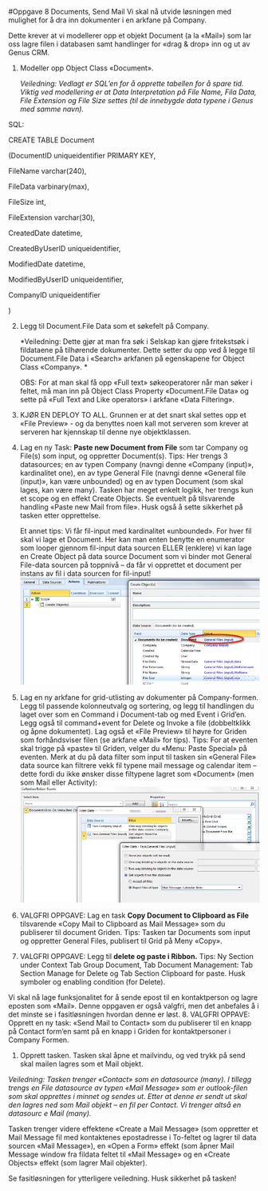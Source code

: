 #Oppgave 8 Documents, Send Mail
Vi skal nå utvide løsningen med mulighet for å dra inn dokumenter i en arkfane på Company. 

Dette krever at vi modellerer opp et objekt Document (a la «Mail») som lar oss lagre filen i databasen samt handlinger for «drag & drop» inn og ut av Genus CRM.

1. Modeller opp Object Class «Document».

   *Veiledning: Vedlagt er SQL’en for å opprette tabellen for å spare tid. Viktig ved modellering er at Data Interpretation på File Name, Fila Data, File Extension og File Size settes (til de innebygde data typene i Genus med samme navn).*

  SQL: 

  CREATE TABLE Document

  (DocumentID uniqueidentifier PRIMARY KEY,

  FileName varchar(240), 

  FileData varbinary(max), 

  FileSize int, 

  FileExtension varchar(30), 

  CreatedDate datetime, 

  CreatedByUserID uniqueidentifier, 

  ModifiedDate datetime, 

  ModifiedByUserID uniqueidentifier, 

  CompanyID uniqueidentifier

  )

2. Legg til Document.File Data som et søkefelt på Company.

   *Veiledning: Dette gjør at man fra søk i Selskap kan gjøre fritekstsøk i fildataene på tilhørende dokumenter. Dette setter du opp ved å legge til Document.File Data i «Search» arkfanen på egenskapene for Object Class «Company». *

   OBS: For at man skal få opp «Full text» søkeoperatorer når man søker i feltet, må man inn på Object Class Property «Document.File Data» og sette på «Full Text and Like operators» i arkfane «Data Filtering».

3. KJØR EN DEPLOY TO ALL. Grunnen er at det snart skal settes opp et «File Preview» - og da benyttes noen kall mot serveren som krever at serveren har kjennskap til denne nye objektklassen.
4. Lag en ny Task: **Paste new Document from File** som tar Company og File(s) som input, og oppretter Document(s).
   Tips: Her trengs 3 datasources; en av typen Company (navngi denne «Company (input)», kardinalitet one), en av type General File (navngi denne «General file (input)», kan være unbounded) og en av typen Document (som skal lages, kan være many). Tasken har meget enkelt logikk, her trengs kun et scope og en effekt Create Objects. Se eventuelt på tilsvarende handling «Paste new Mail from file». Husk også å sette sikkerhet på tasken etter opprettelse.

   Et annet tips: Vi får fil-input med kardinalitet «unbounded». For hver fil skal vi lage et Document. Her kan man enten benytte en enumerator som looper gjennom fil-input data sourcen ELLER (enklere) vi kan lage en Create Object på data source Document som vi binder mot General File-data sourcen på toppnivå – da får vi opprettet et document per instans av fil i data sourcen for fil-input!
  ![oppg8fig1.JPG](media/oppg8fig1.JPG)
5. Lag en ny arkfane for grid-utlisting av dokumenter på Company-formen. Legg til passende kolonneutvalg og sortering, og legg til handlingen du laget over som en Command i Document-tab og med Event i Grid’en. Legg også til command+event for Delete og Invoke a file (dobbeltklikk og åpne dokumentet). 
   Lag også et «File Preview» til høyre for Griden som forhåndsviser filen (se arkfane «Mail» for tips).
   Tips: For at eventen skal trigge på «paste» til Griden, velger du «Menu: Paste Special» på eventen. Merk at du på data filter som input til tasken sin «General File» data source kan filtrere vekk fil typene mail message og calendar item – dette fordi du ikke ønsker disse filtypene lagret som «Document» (men som Mail eller Activity):
  ![oppg8fig2.JPG](media/oppg8fig2.JPG)
6. VALGFRI OPPGAVE: Lag en task **Copy Document to Clipboard as File** tilsvarende «Copy Mail to Clipboard as Mail Message» som du publiserer til document Griden. 
   Tips: Tasken tar Documents som input og oppretter General Files, publisert til Grid på Meny «Copy».
7. VALGFRI OPPGAVE: Legg til **delete og paste i Ribbon.**
   Tips: Ny Section under Context Tab Group Document, Tab Document Management: Tab Section Manage for Delete og Tab Section Clipboard for paste. Husk symboler og enabling condition (for Delete).

Vi skal nå lage funksjonalitet for å sende epost til en kontaktperson og lagre eposten som «Mail». Denne oppgaven er også valgfri, men det anbefales å i det minste se i fasitløsningen hvordan denne er løst.
8. VALGFRI OPPAVE: Opprett en ny task: «Send Mail to Contact» som du publiserer til en knapp på Contact form’en samt på en knapp i Griden for kontaktpersoner i Company Formen. 
   1. Opprett tasken. Tasken skal åpne et mailvindu, og ved trykk på send skal mailen lagres som et Mail objekt.
  
   *Veiledning: Tasken trenger «Contact» som en datasource (many). I tillegg trengs en File datasource av typen «Mail Message» som er outlook-filen som skal opprettes i minnet og sendes ut. Etter at denne er sendt ut skal den lagres ned som Mail objekt – en fil per Contact. Vi trenger altså en datasourc e Mail (many).*
  
   Tasken trenger videre effektene «Create a Mail Message» (som oppretter et Mail Message fil med kontaktenes epostadresse i To-feltet og lagrer til data sourcen «Mail Message»), en «Open a Form» effekt (som åpner Mail Message window fra fildata feltet til «Mail Message» og en «Create Objects» effekt (som lagrer Mail objekter).
  
   Se fasitløsningen for ytterligere veiledning. Husk sikkerhet på tasken!
